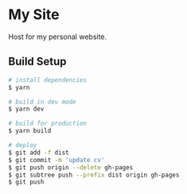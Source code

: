 # My Site
Host for my personal website.

## Build Setup

```bash
# install dependencies
$ yarn

# build in dev mode
$ yarn dev

# build for production
$ yarn build

# deploy
$ git add -f dist
$ git commit -m 'update cv'
$ git push origin --delete gh-pages
$ git subtree push --prefix dist origin gh-pages
$ git push
```
